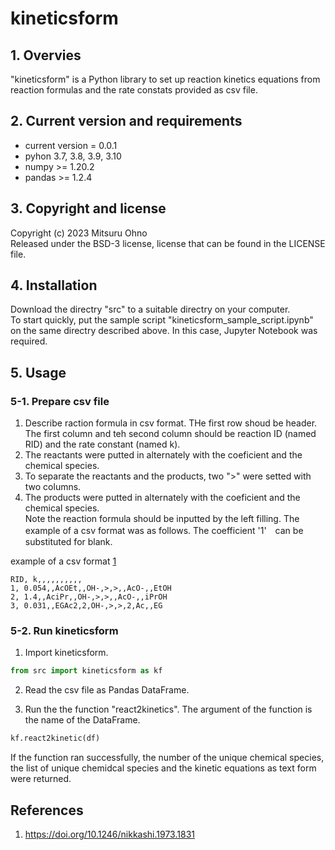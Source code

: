 # kineticsform  

## 1. Overvies  
"kineticsform" is a Python library to set up reaction kinetics equations from reaction formulas and the rate constats provided as csv file.  

## 2. Current version and requirements  
- current version = 0.0.1   
- pyhon 3.7, 3.8, 3.9, 3.10  
- numpy >= 1.20.2  
- pandas >= 1.2.4  

## 3. Copyright and license  
Copyright (c) 2023 Mitsuru Ohno  
Released under the BSD-3 license, license that can be found in the LICENSE file.  

## 4. Installation  
Download the directry "src" to a suitable directry on your computer.  
To start quickly, put the sample script "kineticsform_sample_script.ipynb"  on the same directry described above. In this case, Jupyter Notebook was required.  

## 5. Usage  
### 5-1. Prepare csv file 
1. Describe raction formula in csv format. THe first row shoud be header. The first column and teh second column should be reaction ID (named RID) and the rate constant (named k). 
2. The reactants were putted in alternately with the coeficient and the chemical species.  
3. To separate the reactants and the products, two ">" were setted with two columns. 
4. The products were putted in alternately with the coeficient and the chemical species.  
Note the reaction formula should be inputted by the left filling. The example of a csv format was as follows. The coefficient '1'　can be substituted for blank.  

example of a csv format [1](##-References)  

    RID, k,,,,,,,,,,  
    1, 0.054,,AcOEt,,OH-,>,>,,AcO-,,EtOH  
    2, 1.4,,AciPr,,OH-,>,>,,AcO-,,iPrOH  
    3, 0.031,,EGAc2,2,OH-,>,>,2,Ac,,EG  

### 5-2. Run kineticsform   
1. Import kineticsform.  
```py
from src import kineticsform as kf
```
2. Read the csv file as Pandas DataFrame.  

3. Run the the function "react2kinetics". The argument of the function is the name of the DataFrame.  
```py
kf.react2kinetic(df)
```
If the function ran successfully, the number of the unique chemical species, the list of unique chemidcal species and the kinetic equations as text form were returned.  


## References
1) https://doi.org/10.1246/nikkashi.1973.1831
